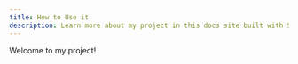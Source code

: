 ```yaml
---
title: How to Use it
description: Learn more about my project in this docs site built with Starlight.
---
```


Welcome to my project!